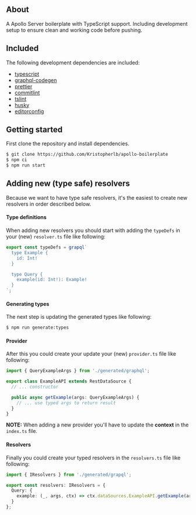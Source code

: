 ## About

A Apollo Server boilerplate with TypeScript support. Including development setup to ensure clean and working code before pushing.

## Included

The following development dependencies are included:

- [typescript](https://github.com/Microsoft/TypeScript)
- [graphql-codegen](https://github.com/dotansimha/graphql-code-generator)
- [prettier](https://github.com/prettier/prettier)
- [commitlint](https://github.com/marionebl/commitlint)
- [tslint](https://github.com/palantir/tslint)
- [husky](https://github.com/typicode/husky)
- [editorconfig](https://editorconfig.org/)

## Getting started

First clone the repository and install dependencies.

```bash
$ git clone https://github.com/Kristopherlb/apollo-boilerplate
$ npm ci
$ npm run start
```

## Adding new (type safe) resolvers

Because we want to have type safe resolvers, it's the easiest to create new resolvers in order described below.

#### Type definitions

When adding new resolvers you should start with adding the `typeDefs` in your (new) `resolver.ts` file like following:

```ts
export const typeDefs = grapql`
  type Example {
    id: Int!
  }

  type Query {
    example(id: Int!): Example!
  }
`;
```

#### Generating types

The next step is updating the generated types like following:

```bash
$ npm run generate:types
```

#### Provider

After this you could create your update your (new) `provider.ts` file like following:

```ts
import { QueryExampleArgs } from './generated/graphql';

export class ExampleAPI extends RestDataSource {
  // ... constructor

  public async getExample(args: QueryExampleArgs) {
    // ... use typed args to return result
  }
}
```

**NOTE:** When adding a new provider you'll have to update the **context** in the `index.ts` file.

#### Resolvers

Finally you could create your typed resolvers in the `resolvers.ts` file like following:

```ts
import { IResolvers } from './generated/grapql';

export const resolvers: IResolvers = {
  Query: {
    example: (_, args, ctx) => ctx.dataSources.ExampleAPI.getExample(args)
  }
};
```
